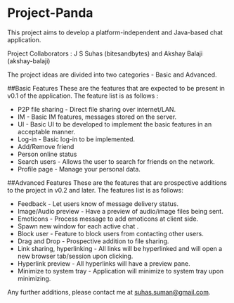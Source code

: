 # Project-Panda
This project aims to develop a platform-independent and Java-based chat application.

Project Collaborators : J S Suhas (bitesandbytes) and Akshay Balaji (akshay-balaji)

The project ideas are divided into two categories - Basic and Advanced.

##Basic Features
These are the features that are expected to be present in v0.1 of the application. The feature list is as follows :
* P2P file sharing - Direct file sharing over internet/LAN.
* IM - Basic IM features, messages stored on the server.
* UI - Basic UI to be developed to implement the basic features in an acceptable manner. 
* Log-in - Basic log-in to be implemented.
* Add/Remove friend
* Person online status
* Search users - Allows the user to search for friends on the network.
* Profile page - Manage your personal data.

##Advanced Features
These are the features that are prospective additions to the project in v0.2 and later. The features list is as follows:
* Feedback  - Let users know of message delivery status.
* Image/Audio preview  - Have a preview of audio/image files being sent.
* Emoticons  - Process message to add emoticons at client side.
* Spawn new window for each active chat .
* Block user - Feature to block users from contacting other users.
* Drag and Drop  - Prospective addition to file sharing.
* Link sharing, hyperlinking - All links will be hyperlinked and will open a new browser tab/session upon clicking.
* Hyperlink preview - All hyperlinks will have a preview pane.
* Minimize to system tray - Application will minimize to system tray upon minimizing.
	
Any further additions, please contact me at suhas.suman@gmail.com.
